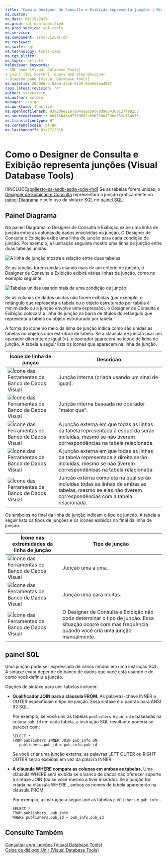 ```yaml
---
title: "Como o Designer de Consulta e Exibição representa junções | Microsoft Docs"
ms.custom: 
ms.date: 01/19/2017
ms.prod: sql-non-specified
ms.prod_service: sql-tools
ms.service: 
ms.component: ssms-visual-db
ms.reviewer: 
ms.suite: sql
ms.technology: tools-ssms
ms.tgt_pltfrm: 
ms.topic: article
helpviewer_keywords:
- SQL pane [Visual Database Tools]
- joins [SQL Server], Query and View Designer
- Diagram pane [Visual Database Tools]
ms.assetid: 20a99dcb-83bd-4aa6-9139-92e2e5ba4887
caps.latest.revision: "4"
author: stevestein
ms.author: sstein
manager: craigg
ms.workload: Inactive
ms.openlocfilehash: 9392dee21a72846a2659c68d9804369127fe8235
ms.sourcegitcommit: b6116b434d737d661c09b78d0f798c652cf149f3
ms.translationtype: HT
ms.contentlocale: pt-BR
ms.lasthandoff: 01/17/2018
---
```

# <a name="how-the-query-and-view-designer-represents-joins-visual-database-tools"></a>Como o Designer de Consulta e Exibição representa junções (Visual Database Tools)
[!INCLUDE[appliesto-ss-asdb-asdw-pdw-md](../../includes/appliesto-ss-asdb-asdw-pdw-md.md)] Se as tabelas forem unidas, o [Designer de Exibição e Consulta](../../ssms/visual-db-tools/query-and-view-designer-tools-visual-database-tools.md) representará a junção graficamente no [painel Diagrama](../../ssms/visual-db-tools/diagram-pane-visual-database-tools.md) e pelo uso da sintaxe SQL no [painel SQL](../../ssms/visual-db-tools/sql-pane-visual-database-tools.md).  
  
## <a name="diagram-pane"></a>Painel Diagrama  
No painel Diagrama, o Designer de Consulta e Exibição exibe uma linha de junção entre as colunas de dados envolvidas na junção. O Designer de Consulta e Exibição exibe uma linha de junção para cada condição de junção. Por exemplo, a ilustração seguinte mostra uma linha de junção entre duas tabelas unidas:  
  
![A linha de junção mostra a relação entre duas tabelas](../../ssms/visual-db-tools/media/dv3wbig.gif "A linha de junção mostra a relação entre duas tabelas")  
  
Se as tabelas forem unidas usando mais de um critério de junção, o Designer de Consulta e Exibição exibirá várias linhas de junção, como no exemplo seguinte:  
  
![Tabelas unidas usando mais de uma condição de junção](../../ssms/visual-db-tools/media/dv3w9n1.gif "Tabelas unidas usando mais de uma condição de junção")  
  
Se as colunas de dados unidas não forem exibidas (por exemplo, o retângulo que representa a tabela ou o objeto estruturado por tabela é minimizado ou a junção envolve uma expressão), o Designer de Consulta e Exibição colocará a linha de junção na barra de títulos do retângulo que representa a tabela ou objeto estruturado por tabela.  
  
A forma do ícone no meio da linha de junção indica como são unidas as tabelas ou objetos com estrutura de tabela. Se a cláusula de junção usar um operador diferente de igual (=), o operador aparecerá no ícone de linha de junção. A tabela a seguir lista os ícones que aparecem na linha de junção.  
  
|**Ícone de linha de junção**|**Descrição**|  
|----------------------|-------------------|  
|![Ícone das Ferramentas de Banco de Dados Visual](../../ssms/visual-db-tools/media/dv3wbih.gif "Ícone das Ferramentas de Banco de Dados Visual")|Junção interna (criada usando um sinal de igual).|  
|![Ícone das Ferramentas de Banco de Dados Visual](../../ssms/visual-db-tools/media/dv3wbii.gif "Ícone das Ferramentas de Banco de Dados Visual")|Junção interna baseada no operador "maior que".|  
|![Ícone das Ferramentas de Banco de Dados Visual](../../ssms/visual-db-tools/media/dv3wbij.gif "Ícone das Ferramentas de Banco de Dados Visual")|A junção externa em que todas as linhas da tabela representada à esquerda serão incluídas, mesmo se não tiverem correspondências na tabela relacionada.|  
|![Ícone das Ferramentas de Banco de Dados Visual](../../ssms/visual-db-tools/media/dv3wbik.gif "Ícone das Ferramentas de Banco de Dados Visual")|A junção externa em que todas as linhas da tabela representada à direita serão incluídas, mesmo se não tiverem correspondências na tabela relacionada.|  
|![Ícone das Ferramentas de Banco de Dados Visual](../../ssms/visual-db-tools/media/dv3wbil.gif "Ícone das Ferramentas de Banco de Dados Visual")|Junção externa completa na qual serão incluídas todas as linhas de ambas as tabelas, mesmo se elas não tiverem correspondências com a tabela relacionada.|  
  
Os símbolos no final da linha de junção indicam o tipo de junção. A tabela a seguir lista os tipos de junções e os ícones exibidos no final da linha de junção.  
  
|**Ícone nas extremidades da linha de junção**|**Tipo de junção**|  
|---------------------------------|--------------------|  
|![Ícone das Ferramentas de Banco de Dados Visual](../../ssms/visual-db-tools/media/dv3wbim.gif "Ícone das Ferramentas de Banco de Dados Visual")|Junção uma a uma.|  
|![Ícone das Ferramentas de Banco de Dados Visual](../../ssms/visual-db-tools/media/dv3wbin.gif "Ícone das Ferramentas de Banco de Dados Visual")|Junção uma para muitas.|  
|![Ícone das Ferramentas de Banco de Dados Visual](../../ssms/visual-db-tools/media/dv3wbio.gif "Ícone das Ferramentas de Banco de Dados Visual")|O Designer de Consulta e Exibição não pode determinar o tipo de junção. Essa situação ocorre com mas frequência quando você cria uma junção manualmente.|  
  
## <a name="sql-pane"></a>painel SQL  
Uma junção pode ser expressada de vários modos em uma instrução SQL. A sintaxe exata depende do banco de dados que você está usando e de como você definiu a junção.  
  
Opções de sintaxe para unir tabelas incluem:  
  
-   **Qualificador JOIN para a cláusula FROM**.   As palavras-chave INNER e OUTER especificam o tipo de junção. Essa sintaxe é o padrão para ANSI 92 SQL.  
  
    Por exemplo, se você unir as tabelas `publishers` e `pub_info` baseadas na coluna `pub_id` em cada tabela, a instrução SQL resultante poderia se parecer com:  
  
    ```  
    SELECT *  
    FROM publishers INNER JOIN pub_info ON  
       publishers.pub_id = pub_info.pub_id  
    ```  
  
    Se você criar uma junção externa, as palavras LEFT OUTER ou RIGHT OUTER serão exibidas em vez da palavra INNER.  
  
-   **A cláusula WHERE compara as colunas em ambas as tabelas**.   Uma cláusula WHERE será exibida se o banco de dados não oferecer suporte à sintaxe JOIN (ou se você mesmo a tiver inserido). Se a junção for criada na cláusula WHERE , ambos os nomes de tabela aparecerão na cláusula FROM.  
  
    Por exemplo, a instrução a seguir une as tabelas `publishers` e `pub_info` .  
  
    ```  
    SELECT *  
    FROM publishers, pub_info  
    WHERE publishers.pub_id = pub_info.pub_id  
    ```  
  
## <a name="see-also"></a>Consulte Também  
[Consultar com junções &#40;Visual Database Tools&#41;](../../ssms/visual-db-tools/query-with-joins-visual-database-tools.md)  
[Caixa de diálogo Unir &#40;Visual Database Tools&#41;](../../ssms/visual-db-tools/join-dialog-box-visual-database-tools.md)  
  
